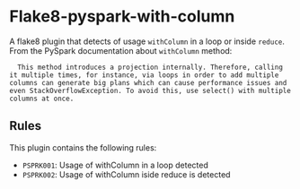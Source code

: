 # Flake8-pyspark-with-column

A flake8 plugin that detects of usage `withColumn` in a loop or inside `reduce`. From the PySpark documentation about `withColumn` method:

```
  This method introduces a projection internally. Therefore, calling it multiple times, for instance, via loops in order to add multiple columns can generate big plans which can cause performance issues and even StackOverflowException. To avoid this, use select() with multiple columns at once.
```

## Rules
This plugin contains the following rules:

- `PSPRK001`: Usage of withColumn in a loop detected
- `PSPRK002`: Usage of withColumn iside reduce is detected
